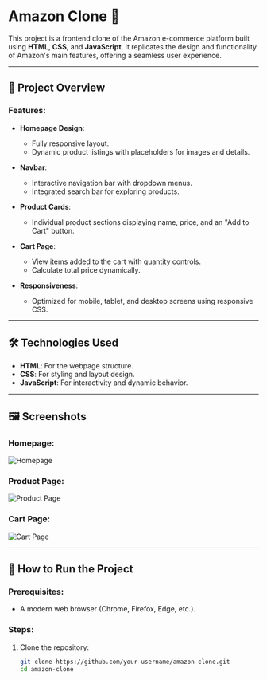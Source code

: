 # Amazon Clone 🌟

This project is a frontend clone of the Amazon e-commerce platform built using **HTML**, **CSS**, and **JavaScript**. It replicates the design and functionality of Amazon's main features, offering a seamless user experience.

---

## 🚀 Project Overview

### Features:
- **Homepage Design**:
  - Fully responsive layout.
  - Dynamic product listings with placeholders for images and details.

- **Navbar**:
  - Interactive navigation bar with dropdown menus.
  - Integrated search bar for exploring products.

- **Product Cards**:
  - Individual product sections displaying name, price, and an "Add to Cart" button.

- **Cart Page**:
  - View items added to the cart with quantity controls.
  - Calculate total price dynamically.

- **Responsiveness**:
  - Optimized for mobile, tablet, and desktop screens using responsive CSS.

---

## 🛠️ Technologies Used

- **HTML**: For the webpage structure.
- **CSS**: For styling and layout design.
- **JavaScript**: For interactivity and dynamic behavior.

---

## 🖼️ Screenshots

### Homepage:
![Homepage](path/to/homepage_screenshot.png)

### Product Page:
![Product Page](path/to/product_page_screenshot.png)

### Cart Page:
![Cart Page](path/to/cart_page_screenshot.png)

---

## 🧰 How to Run the Project

### Prerequisites:
- A modern web browser (Chrome, Firefox, Edge, etc.).

### Steps:
1. Clone the repository:
   ```bash
   git clone https://github.com/your-username/amazon-clone.git
   cd amazon-clone
